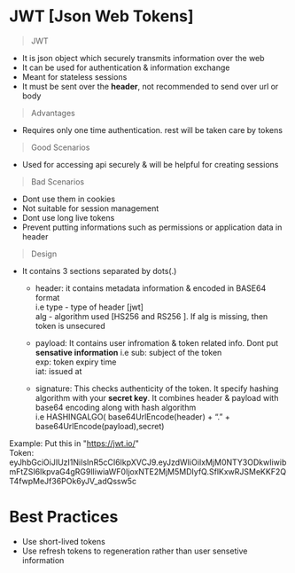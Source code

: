 # JWT [Json Web Tokens]

> JWT
- It is json object which securely transmits information over the web
- It can be used for authentication & information exchange 
- Meant for stateless sessions
- It must be sent over the **header**, not recommended to send over url or body
  
> Advantages
- Requires only one time authentication. rest will be taken care by tokens

> Good Scenarios
- Used for accessing api securely & will be helpful for creating sessions

> Bad Scenarios 
- Dont use them in cookies
- Not suitable for session management
- Dont use long live tokens
- Prevent putting informations such as permissions or application data in header

> Design
- It contains 3 sections separated by dots(.)
  - header: it contains metadata information & encoded in BASE64 format <br>
    i.e type - type of header [jwt] <br>
        alg - algorithm used [HS256 and RS256 ]. If alg is missing, then token is unsecured 
        
  - payload: It contains user infromation & token related info. Dont put **sensative information**
    i.e sub: subject of the token <br>
        exp: token expiry time <br>
        iat: issued at <br>
     
  - signature: This checks authenticity of the token. It specify hashing algorithm with your **secret key**. It combines header & payload with base64 encoding along with hash algorithm <br>
      i.e  HASHINGALGO( base64UrlEncode(header) + “.” + base64UrlEncode(payload),secret)
    

Example: Put this in "https://jwt.io/" <br>
Token: eyJhbGciOiJIUzI1NiIsInR5cCI6IkpXVCJ9.eyJzdWIiOiIxMjM0NTY3ODkwIiwibmFtZSI6IkpvaG4gRG9lIiwiaWF0IjoxNTE2MjM5MDIyfQ.SflKxwRJSMeKKF2QT4fwpMeJf36POk6yJV_adQssw5c <br>

# Best Practices
- Use short-lived tokens
- Use refresh tokens to regeneration rather than user sensetive information
